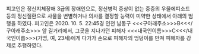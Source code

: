 피고인은 정신지체장애 3급의 장애인으로, 정신병적 증상이 없는 중증의 우울에피소드 등의 정신질환으로 사물을 변별하거나 의사를 결정할 능력이 미약한 상태에서 아래의 범행을 하였다.
피고인은 2020. 10. 5. 22:45경 인천 남동구 <<<구아래주소>>>B<<</구아래주소>>> 앞 길거리에서, 그곳을 지나가던 피해자 <<<내국인이름>>>C<<</내국인이름>>>(가명, 여, 23세)에게 다가가 손으로 피해자의 엉덩이를 만져 피해자를 강제로 추행하였다.
